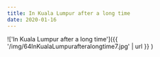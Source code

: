 ```yaml
---
title: In Kuala Lumpur after a long time
date: 2020-01-16
---
```


!['In Kuala Lumpur after a long time']({{ '/img/64InKualaLumpurafteralongtime7.jpg' | url }} )
<br>
